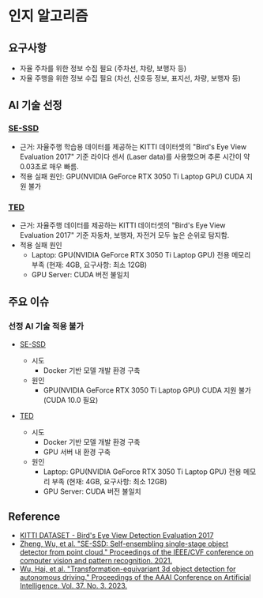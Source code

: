 # 인지 알고리즘

## 요구사항
- 자율 주차를 위한 정보 수집 필요 (주차선, 챠량, 보행자 등)
- 자율 주행을 위한 정보 수집 필요 (차선, 신호등 정보, 표지선, 차량, 보행자 등)

## AI 기술 선정
### [SE-SSD](https://github.com/Vegeta2020/SE-SSD)
- 근거: 자율주행 학습용 데이터를 제공하는 KITTI 데이터셋의 "Bird's Eye View Evaluation 2017" 기준 라이다 센서 (Laser data)를 사용했으며 추론 시간이 약 0.03초로 매우 빠름.
- 적용 실패 원인: GPU(NVIDIA GeForce RTX 3050 Ti Laptop GPU) CUDA 지원 불가

### [TED](https://github.com/hailanyi/TED)
- 근거: 자율주행 데이터를 제공하는 KITTI 데이터셋의 "Bird's Eye View Evaluation 2017" 기준 자동차, 보행자, 자전거 모두 높은 순위로 탐지함.
- 적용 실패 원인
    - Laptop: GPU(NVIDIA GeForce RTX 3050 Ti Laptop GPU) 전용 메모리 부족 (현재: 4GB, 요구사항: 최소 12GB)
    - GPU Server: CUDA 버전 불일치

## 주요 이슈
### 선정 AI 기술 적용 불가
- [SE-SSD](#se-ssd)
    - 시도
        - Docker 기반 모델 개발 환경 구축
    - 원인
        - GPU(NVIDIA GeForce RTX 3050 Ti Laptop GPU) CUDA 지원 불가 (CUDA 10.0 필요)

- [TED](#ted)
    - 시도
        - Docker 기반 모델 개발 환경 구축
        - GPU 서버 내 환경 구축
    - 원인
        - Laptop: GPU(NVIDIA GeForce RTX 3050 Ti Laptop GPU) 전용 메모리 부족 (현재: 4GB, 요구사항: 최소 12GB)
        - GPU Server: CUDA 버전 불일치

## Reference
- [KITTI DATASET - Bird's Eye View Detection Evaluation 2017](https://www.cvlibs.net/datasets/kitti/eval_object.php?obj_benchmark=bev)
- [Zheng, Wu, et al. "SE-SSD: Self-ensembling single-stage object detector from point cloud." Proceedings of the IEEE/CVF conference on computer vision and pattern recognition. 2021.](https://arxiv.org/pdf/2104.09804.pdf)
- [Wu, Hai, et al. "Transformation-equivariant 3d object detection for autonomous driving." Proceedings of the AAAI Conference on Artificial Intelligence. Vol. 37. No. 3. 2023.](https://ojs.aaai.org/index.php/AAAI/article/view/25380/25152)